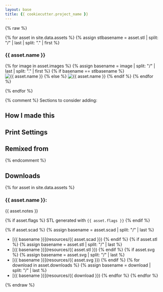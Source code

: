 ```yaml
---
layout: base
title: {{ cookiecutter.project_name }}
---
```


{% raw %}


{% for asset in site.data.assets %}
  {% assign stlbasename = asset.stl | split: "/" | last | split: "." | first %}
### {{ asset.name }}

<html>
{% for image in asset.images %}
{% assign basename = image | split: "/" | last | split: "." | first %}
{% if basename == stlbasename %}
<img src="{{ relative }}resources/{{ image }}" title="{{ asset.name }}" data-stl="{{ relative }}resources/{{ asset.stl }}">
{% else %}
<img src="{{ relative }}resources/{{ image }}" title="{{ asset.name }}">
{% endif %}
{% endfor %}
</html>

{% endfor %}

{% comment %}
Sections to consider adding:
## How I made this
## Print Settings
## Remixed from
{% endcomment %}

## Downloads

{% for asset in site.data.assets %}
### {{ asset.name }}:

{{ asset.notes }}

{% if asset.flags %} 
STL generated with `{{ asset.flags }}`
{% endif %}

{% if asset.scad %}
{% assign basename = asset.scad | split: "/" | last %}
  - [{{ basename }}](resources/{{ asset.scad }})
{% endif %}
{% if asset.stl %} 
  {% assign basename = asset.stl | split: "/" | last %}
  - [{{ basename }}](resources/{{ asset.stl }})
  {% endif %}
{% if asset.svg %} 
  {% assign basename = asset.svg | split: "/" | last %}
  - [{{ basename }}](resources/{{ asset.svg }})
  {% endif %}
{% for download in asset.downloads %}
  {% assign basename = download | split: "/" | last %}
  - [{{ basename }}](resources/{{ download }})
{% endfor %}
{% endfor %}


{% endraw %}
